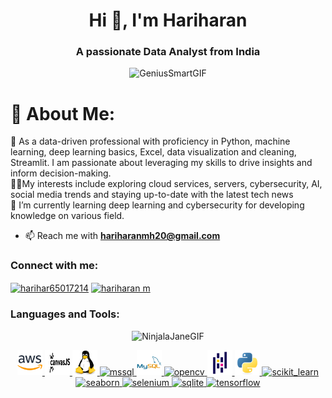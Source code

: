 <h1 align="center">Hi 👋, I'm Hariharan</h1>
<h3 align="center">A passionate Data Analyst from India</h3>

<p align="center">
  <img src="https://user-images.githubusercontent.com/88303186/235343827-13b61c44-0820-4b5a-93aa-b730bdc4a0f2.gif" alt="GeniusSmartGIF">
</p>

# 💫 About Me:
🔭 As a data-driven professional with proficiency in Python, machine learning, deep learning basics, Excel, data visualization and cleaning, Streamlit. I am passionate about leveraging my skills to drive insights and inform decision-making. 
<br>👨‍💻My interests include exploring cloud services, servers, cybersecurity, AI, social media trends and staying up-to-date with the latest tech news<br>🌱 I’m currently learning deep learning and cybersecurity for developing knowledge on various field.<br>

- 📫 Reach me with **hariharanmh20@gmail.com**



<h3 align="left">Connect with me:</h3>
<p align="left">
<a href="https://twitter.com/harihar65017214" target="blank"><img align="center" src="https://raw.githubusercontent.com/rahuldkjain/github-profile-readme-generator/master/src/images/icons/Social/twitter.svg" alt="harihar65017214" height="30" width="40" /></a>
<a href="https://linkedin.com/in/hariharan-m-aa0293205/" target="blank"><img align="center" src="https://raw.githubusercontent.com/rahuldkjain/github-profile-readme-generator/master/src/images/icons/Social/linked-in-alt.svg" alt="hariharan m" height="30" width="40" /></a>
</p>

<h3 align="left">Languages and Tools:</h3>

<p align="center">
  <img src="https://user-images.githubusercontent.com/88303186/235344275-bc72ba32-5947-4cf0-ac78-b38edd7324c5.gif" alt="NinjalaJaneGIF">
</p>


<p align="center"> <a href="https://aws.amazon.com" target="_blank" rel="noreferrer"> <img src="https://raw.githubusercontent.com/devicons/devicon/master/icons/amazonwebservices/amazonwebservices-original-wordmark.svg" alt="aws" width="40" height="40"/> </a> <a href="https://canvasjs.com" target="_blank" rel="noreferrer"> <img src="https://raw.githubusercontent.com/Hardik0307/Hardik0307/master/assets/canvasjs-charts.svg" alt="canvasjs" width="40" height="40"/> </a> <a href="https://www.linux.org/" target="_blank" rel="noreferrer"> <img src="https://raw.githubusercontent.com/devicons/devicon/master/icons/linux/linux-original.svg" alt="linux" width="40" height="40"/> </a> <a href="https://www.microsoft.com/en-us/sql-server" target="_blank" rel="noreferrer"> <img src="https://www.svgrepo.com/show/303229/microsoft-sql-server-logo.svg" alt="mssql" width="40" height="40"/> </a> <a href="https://www.mysql.com/" target="_blank" rel="noreferrer"> <img src="https://raw.githubusercontent.com/devicons/devicon/master/icons/mysql/mysql-original-wordmark.svg" alt="mysql" width="40" height="40"/> </a> <a href="https://opencv.org/" target="_blank" rel="noreferrer"> <img src="https://www.vectorlogo.zone/logos/opencv/opencv-icon.svg" alt="opencv" width="40" height="40"/> </a> <a href="https://pandas.pydata.org/" target="_blank" rel="noreferrer"> <img src="https://raw.githubusercontent.com/devicons/devicon/2ae2a900d2f041da66e950e4d48052658d850630/icons/pandas/pandas-original.svg" alt="pandas" width="40" height="40"/> </a> <a href="https://www.python.org" target="_blank" rel="noreferrer"> <img src="https://raw.githubusercontent.com/devicons/devicon/master/icons/python/python-original.svg" alt="python" width="40" height="40"/> </a> <a href="https://scikit-learn.org/" target="_blank" rel="noreferrer"> <img src="https://upload.wikimedia.org/wikipedia/commons/0/05/Scikit_learn_logo_small.svg" alt="scikit_learn" width="40" height="40"/> </a> <a href="https://seaborn.pydata.org/" target="_blank" rel="noreferrer"> <img src="https://seaborn.pydata.org/_images/logo-mark-lightbg.svg" alt="seaborn" width="40" height="40"/> </a> <a href="https://www.selenium.dev" target="_blank" rel="noreferrer"> <img src="https://raw.githubusercontent.com/detain/svg-logos/780f25886640cef088af994181646db2f6b1a3f8/svg/selenium-logo.svg" alt="selenium" width="40" height="40"/> </a> <a href="https://www.sqlite.org/" target="_blank" rel="noreferrer"> <img src="https://www.vectorlogo.zone/logos/sqlite/sqlite-icon.svg" alt="sqlite" width="40" height="40"/> </a> <a href="https://www.tensorflow.org" target="_blank" rel="noreferrer"> <img src="https://www.vectorlogo.zone/logos/tensorflow/tensorflow-icon.svg" alt="tensorflow" width="40" height="40"/> </a> </p>
